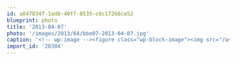 ```yaml
---
id: a847834f-1ad8-40ff-8535-c6c17266ce52
blueprint: photo
title: '2013-04-07'
photo: '/images/2013/04/bbe07-2013-04-07.jpg'
caption: '<!-- wp:image --><figure class="wp-block-image"><img src="/assets/images/2013/04/bbe07-2013-04-07.jpg" /></figure><!-- /wp:image --><!-- wp:paragraph --><p>Pilot having snuggles with his bone</p><!-- /wp:paragraph -->'
import_id: '20384'
---
```

